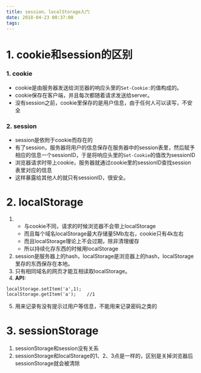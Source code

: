 ```yaml
---
title: session、localStorage入门
date: 2018-04-23 00:37:08
tags:
---
```

# 1. cookie和session的区别
### 1. cookie
- cookie是由服务器发送给浏览器的响应头里的`Set-Cookie:`的值构成的。
- cookie保存在客户端，并且每次都随着请求发送给server。
- 没有session之前，cookie里保存的是用户信息，由于任何人可以读写，不安全
### 2. session
- session是依附于cookie而存在的
- 有了session，服务器将用户的信息保存在服务器中的session表里，然后赋予相应的信息一个sessionID，于是将响应头里的`Set-Cookie`的值改为sessionID
- 浏览器请求时带上cookie，服务器就通过cookie里的sessionID查找session表里对应的信息
- 这样暴露给其他人的就只有sessionID，很安全。
# 2. localStorage
1. - 与cookie不同，请求的时候浏览器不会带上localStorage
    - 而且每个域名localStorage最大存储量5Mb左右，cookie只有4k左右
    - 而且localStorage理论上不会过期，除非清理缓存
    - 所以持续化存东西的时候用localStorage
2. session是服务器上的hash，localStorage是浏览器上的hash，localStorage里存的东西保存在本地。
3. 只有相同域名的网页才能互相读取localStorage。
4. **API:**
```
localStorage.setItem('a',1);
localStorage.getItem('a');    //1
```
5. 用来记录有没有提示过用户等信息，不能用来记录密码之类的

# 3.  sessionStorage
1. sessionStorage和session没有关系
2. sessionStorage和localStorage的1、2、3点是一样的，区别是关掉浏览器后sessionStorage就会被清除